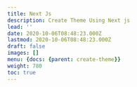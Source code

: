 ```yaml
---
title: Next Js
description: Create Theme Using Next js
lead: ''
date: 2020-10-06T08:48:23.000Z
lastmod: 2020-10-06T08:48:23.000Z
draft: false
images: []
menu: {docs: {parent: create-theme}}
weight: 780
toc: true
---
```



